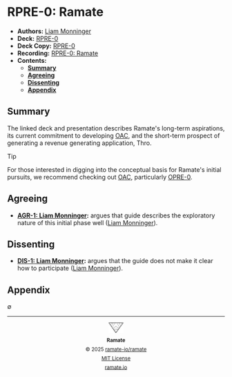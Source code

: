 # RPRE-0: Ramate
- **Authors:** [Liam Monninger](mailto:liam@ramate.io)
- **Deck:** [RPRE-0](https://docs.google.com/presentation/d/1fpZ6nMPYTul9SSmz23C25S46vbIoYi35Vr7mRzo5GRc/edit?usp=sharing)
- **Deck Copy:** [RPRE-0](./RPRE-0_%20Ramate.pdf)
- **Recording:** [RPRE-0: Ramate](https://www.loom.com/share/eecde9f10d4e4a488d64b66a99b884ef?sid=65b8d0cc-92b4-487b-99d6-110f47e2f97b)
- **Contents:**
  - **[Summary](#summary)**
  - **[Agreeing](#agreeing)**
  - **[Dissenting](#dissenting)**
  - **[Appendix](#appendix)**

## Summary
The linked deck and presentation describes Ramate's long-term aspirations, its current commitment to developing [OAC](https://www.github.com/ramate-io/oac), and the short-term prospect of generating a revenue generating application, Thro.

> [!TIP]
> For those interested in digging into the conceptual basis for Ramate's initial pursuits, we recommend checking out [OAC](https://www.github.com/ramate-io/oac), particularly [OPRE-0](http://github.com/ramate-io/oac/tree/main/opre/oera-000-000-000-dulan/opre-000-000-000).

## Agreeing
- **[AGR-1: Liam Monninger](./agreeing/agr-001-liam-monninger/README.md):** argues that guide describes the exploratory nature of this initial phase well ([Liam Monninger](mailto:liam@ramate.io)).

## Dissenting
- **[DIS-1: Liam Monninger](./dissenting/dis-001-liam-monninger/README.md):** argues that the guide does not make it clear how to participate ([Liam Monninger](mailto:liam@ramate.io)).

## Appendix
$\emptyset$

<!--OAC FOOTER: DO NOT REMOVE THIS LINE-->
---

<div align="center">
  <a href="https://github.com/ramate-io/oac">
    <picture>
      <source srcset="/assets/ramate-inverted-transparent.png" media="(prefers-color-scheme: dark)">
      <img height="24" src="/assets/ramate-transparent.png" alt="Ramate"/>
    </picture>
  </a>
  <br/>
  <sub>
    <b>Ramate</b>
    <br/>
    &copy; 2025 <a href="https://github.com/ramate-io/ramate">ramate-io/ramate</a>
    <br/>
    <a href="https://github.com/ramate-io/ramate/blob/main/LICENSE">MIT License</a>
    <br/>
    <a href="https://www.ramate.io">ramate.io</a>
  </sub>
</div>
